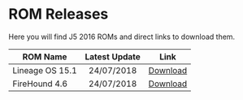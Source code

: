 # ROM Releases
Here you will find J5 2016 ROMs and direct links to download them.

| ROM Name | Latest Update | Link |
| ------------- |:-------------:| -----|
| Lineage OS 15.1 | 24/07/2018 | [Download](https://github.com/bluedogerino/rom-releases/releases/download/15.1-24%2F7/lineage-15.1-20180724-UNOFFICIAL-j5xnlte.zip) |
| FireHound 4.6 | 24/07/2018 | [Download](https://github.com/bluedogerino/rom-releases/releases/download/4.7/FireHound-4.7-UNOFFICIAL-20180724-j5xnlte.zip) |
